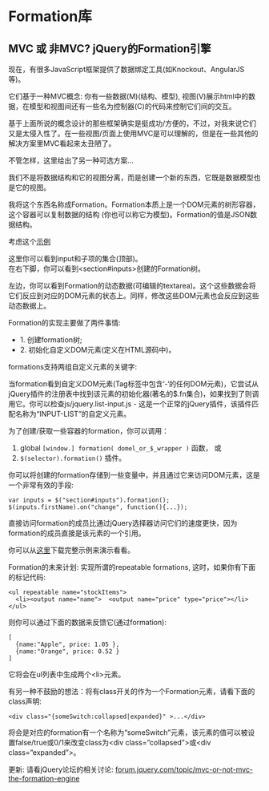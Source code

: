 # Formation库

## MVC 或 非MVC? jQuery的Formation引擎

  <div class="storycontent"> 
   <p>现在，有很多JavaScript框架提供了数据绑定工具(如Knockout、AngularJS等)。</p> 
   <p>它们基于一种MVC概念: 你有一些数据(M)(结构、模型), 视图(V)展示html中的数据，在模型和视图间还有一些名为控制器(C)的代码来控制它们间的交互。</p> 
   <p>基于上面所说的概念设计的那些框架确实是挺成功/方便的，不过，对我来说它们又是太侵入性了。在一些视图/页面上使用MVC是可以理解的，但是在一些其他的解决方案里MVC看起来太丑陋了。</p> 
   <p>不管怎样，这里给出了另一种可选方案…</p> 
   <p>我们不是将数据结构和它的视图分离，而是创建一个新的东西，它既是数据模型也是它的视图。</p> 
   <p>我将这个东西名称成Formation。Formation本质上是一个DOM元素的树形容器，这个容器可以复制数据的结构 (你也可以称它为模型)。Formation的值是JSON数据结构。</p> 
   <p>考虑这个<a href="http://terrainformatica.com/formation/demo1.htm">示例</a></p> 
   <p>这里你可以看到input和子项的集合(顶部)。<br />
   在右下脚，你可以看到&lt;section#inputs&gt;创建的Formation树。</p> 
   <p>左边，你可以看到Formation的动态数据(可编辑的textarea)。这个这些数据会将它们反应到对应的DOM元素的状态上。同样，修改这些DOM元素也会反应到这些动态数据上。</p> 
   <p>Formation的实现主要做了两件事情: </p> 
   <ul> 
    <li>1. 创建formation树;</li> 
    <li>2. 初始化自定义DOM元素(定义在HTML源码中)。</li> 
   </ul> 
   <p>formations支持两组自定义元素的关键字:</p> 
   <p>当formation看到自定义DOM元素(Tag标签中包含‘-‘的任何DOM元素)，它尝试从jQuery插件的注册表中找到该元素的初始化器(著名的$.fn集合)，如果找到了则调用它。你可以检查js/jquery.list-input.js - 这是一个正常的jQuery插件，该插件匹配名称为“INPUT-LIST”的自定义元素。</p> 
   <p>为了创建/获取一些容器的formation，你可以调用：</p> 
   <ol> 
    <li>global <code>[window.] formation( domel_or_$_wrapper )</code> 函数， 或</li> 
    <li><code>$(selector).formation()</code> 插件。</li> 
   </ol> 
   <p>你可以将创建的formation存储到一些变量中，并且通过它来访问DOM元素，这是一个非常有效的手段:</p> 
   <pre><code>var inputs = $(&quot;section#inputs&quot;).formation();
$(inputs.firstName).on(&quot;change&quot;, function(){...});
</code></pre> 
   <p>直接访问formation的成员比通过jQuery选择器访问它们的速度更快，因为formation的成员直接是该元素的一个引用。</p> 
   <p>你可以从<a href="http://terrainformatica.com/formation/formation.0.1.0.zip">这里</a>下载完整示例来演示看看。</p> 
   <p>Formation的未来计划: 实现所谓的repeatable formations, 这时，如果你有下面的标记代码:</p> 
   <div> 
    <pre><code>&lt;ul repeatable name=&quot;stockItems&quot;&gt;
  &lt;li&gt;&lt;output name=&quot;name&quot;&gt;&nbsp; &lt;output name=&quot;price&quot; type=&quot;price&quot;&gt;&lt;/li&gt;
&lt;/ul&gt;
</code></pre> 
    <p>则你可以通过下面的数据来反馈它(通过formation):</p> 
    <pre><code>[
  {name:&quot;Apple&quot;, price: 1.05 },
  {name:&quot;Orange&quot;, price: 0.52 }
]
</code></pre> 
    <p>它将会在ul列表中生成两个&lt;li&gt;元素。</p> 
    <p>有另一种不鼓励的想法：将有class开关的作为一个Formation元素，请看下面的class声明:</p> 
    <pre><code>&lt;div class=&quot;{someSwitch:collapsed|expanded}&quot; &gt;...&lt;/div&gt;
</code></pre> 
    <p>将会是对应的formation有一个名称为“someSwitch”元素，该元素的值可以被设置false/true或0/1来改变class为&lt;div class=”collapsed”&gt;或&lt;div class=”expanded”&gt;。</p> 
    <p>更新: 请看jQuery论坛的相关讨论: <a href="http://forum.jquery.com/topic/mvc-or-not-mvc-the-formation-engine">forum.jquery.com/topic/mvc-or-not-mvc-the-formation-engine</a> </p> 
   </div> 
  </div>